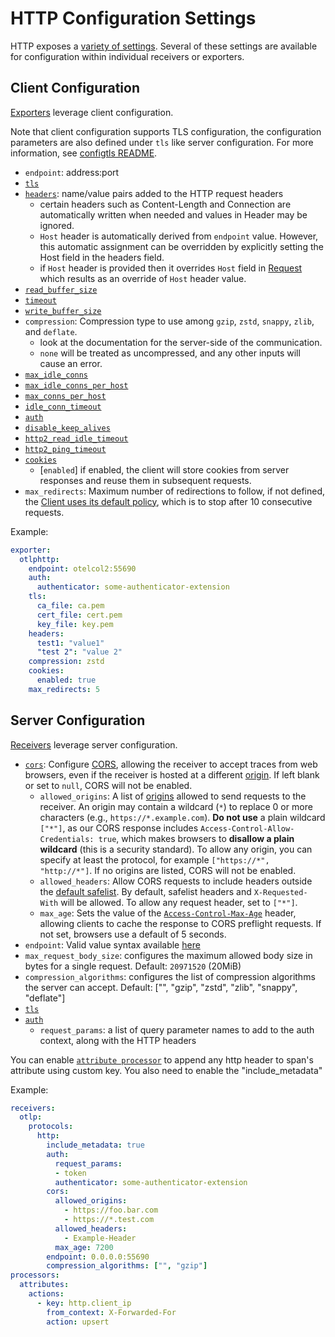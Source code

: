 # HTTP Configuration Settings

HTTP exposes a [variety of settings](https://golang.org/pkg/net/http/).
Several of these settings are available for configuration within individual
receivers or exporters.

## Client Configuration

[Exporters](https://github.com/open-telemetry/opentelemetry-collector/blob/main/exporter/README.md)
leverage client configuration.

Note that client configuration supports TLS configuration, the
configuration parameters are also defined under `tls` like server
configuration. For more information, see [configtls
README](../configtls/README.md).

- `endpoint`: address:port
- [`tls`](../configtls/README.md)
- [`headers`](https://pkg.go.dev/net/http#Request): name/value pairs added to the HTTP request headers
  - certain headers such as Content-Length and Connection are automatically written when needed and values in Header may be ignored.
  - `Host` header is automatically derived from `endpoint` value. However, this automatic assignment can be overridden by explicitly setting the Host field in the headers field.
  - if `Host` header is provided then it overrides `Host` field in [Request](https://pkg.go.dev/net/http#Request) which results as an override of `Host` header value.
- [`read_buffer_size`](https://golang.org/pkg/net/http/#Transport)
- [`timeout`](https://golang.org/pkg/net/http/#Client)
- [`write_buffer_size`](https://golang.org/pkg/net/http/#Transport)
- `compression`: Compression type to use among `gzip`, `zstd`, `snappy`, `zlib`, and `deflate`.
  - look at the documentation for the server-side of the communication.
  - `none` will be treated as uncompressed, and any other inputs will cause an error.
- [`max_idle_conns`](https://golang.org/pkg/net/http/#Transport)
- [`max_idle_conns_per_host`](https://golang.org/pkg/net/http/#Transport)
- [`max_conns_per_host`](https://golang.org/pkg/net/http/#Transport)
- [`idle_conn_timeout`](https://golang.org/pkg/net/http/#Transport)
- [`auth`](../configauth/README.md)
- [`disable_keep_alives`](https://golang.org/pkg/net/http/#Transport)
- [`http2_read_idle_timeout`](https://pkg.go.dev/golang.org/x/net/http2#Transport)
- [`http2_ping_timeout`](https://pkg.go.dev/golang.org/x/net/http2#Transport)
- [`cookies`](https://pkg.go.dev/net/http#CookieJar)
  - [`enabled`] if enabled, the client will store cookies from server responses and reuse them in subsequent requests.
- `max_redirects`: Maximum number of redirections to follow, if not defined, the [Client uses its default policy](https://pkg.go.dev/net/http#Client), which is to stop after 10 consecutive requests.

Example:

```yaml
exporter:
  otlphttp:
    endpoint: otelcol2:55690
    auth:
      authenticator: some-authenticator-extension
    tls:
      ca_file: ca.pem
      cert_file: cert.pem
      key_file: key.pem
    headers:
      test1: "value1"
      "test 2": "value 2"
    compression: zstd
    cookies:
      enabled: true
    max_redirects: 5
```

## Server Configuration

[Receivers](https://github.com/open-telemetry/opentelemetry-collector/blob/main/receiver/README.md)
leverage server configuration.

- [`cors`](https://github.com/rs/cors#parameters): Configure [CORS][cors],
allowing the receiver to accept traces from web browsers, even if the receiver
is hosted at a different [origin][origin]. If left blank or set to `null`, CORS
will not be enabled.
  - `allowed_origins`: A list of [origins][origin] allowed to send requests to
  the receiver. An origin may contain a wildcard (`*`) to replace 0 or more
  characters (e.g., `https://*.example.com`). **Do not use** a plain wildcard
  `["*"]`, as our CORS response includes `Access-Control-Allow-Credentials: true`, which makes browsers to **disallow a plain wildcard** (this is a security standard). To allow any origin, you can specify at least the protocol, for example `["https://*", "http://*"]`. If no origins are listed, CORS will not be enabled.
  - `allowed_headers`: Allow CORS requests to include headers outside the
  [default safelist][cors-headers]. By default, safelist headers and
  `X-Requested-With` will be allowed. To allow any request header, set to
  `["*"]`.
  - `max_age`: Sets the value of the [`Access-Control-Max-Age`][cors-cache]
  header, allowing clients to cache the response to CORS preflight requests. If
  not set, browsers use a default of 5 seconds.
- `endpoint`: Valid value syntax available [here](https://github.com/grpc/grpc/blob/master/doc/naming.md)
- `max_request_body_size`: configures the maximum allowed body size in bytes for a single request. Default: `20971520` (20MiB)
- `compression_algorithms`: configures the list of compression algorithms the server can accept. Default: ["", "gzip", "zstd", "zlib", "snappy", "deflate"]
- [`tls`](../configtls/README.md)
- [`auth`](../configauth/README.md)
  - `request_params`: a list of query parameter names to add to the auth context, along with the HTTP headers

You can enable [`attribute processor`][attribute-processor] to append any http header to span's attribute using custom key. You also need to enable the "include_metadata"

Example:

```yaml
receivers:
  otlp:
    protocols:
      http:
        include_metadata: true
        auth:
          request_params:
          - token
          authenticator: some-authenticator-extension
        cors:
          allowed_origins:
            - https://foo.bar.com
            - https://*.test.com
          allowed_headers:
            - Example-Header
          max_age: 7200
        endpoint: 0.0.0.0:55690
        compression_algorithms: ["", "gzip"]
processors:
  attributes:
    actions:
      - key: http.client_ip
        from_context: X-Forwarded-For
        action: upsert
```

[cors]: https://developer.mozilla.org/en-US/docs/Web/HTTP/CORS
[cors-headers]: https://developer.mozilla.org/en-US/docs/Glossary/CORS-safelisted_request_header
[cors-cache]: https://developer.mozilla.org/en-US/docs/Web/HTTP/Headers/Access-Control-Max-Age
[origin]: https://developer.mozilla.org/en-US/docs/Glossary/Origin
[attribute-processor]: https://github.com/open-telemetry/opentelemetry-collector-contrib/blob/main/processor/attributesprocessor/README.md

